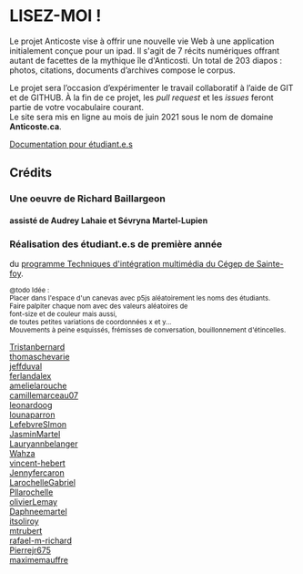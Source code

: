 # LISEZ-MOI !

Le projet Anticoste vise à offrir une nouvelle vie Web à une application initialement 
conçue pour un ipad. Il s'agit de 7 récits numériques offrant autant de facettes de la 
mythique île d'Anticosti. Un total de 203 diapos : photos, citations, documents d’archives 
compose le corpus.  

Le projet sera l’occasion d’expérimenter le travail collaboratif à l’aide de GIT et de GITHUB. À la fin de ce projet, 
les *pull request* et les *issues* feront partie de votre vocabulaire courant.  
Le site sera mis en ligne au mois de juin 2021 sous le nom de domaine __Anticoste.ca__.

[Documentation pour étudiant.e.s](_docs/CONTRIBUER.md)

## Crédits
### Une oeuvre de Richard Baillargeon 
#### assisté de Audrey Lahaie et Sévryna Martel-Lupien

### Réalisation des étudiant.e.s de première année 
du [programme Techniques d'intégration multimédia du Cégep de Sainte-foy](https://timcsf.ca).

<small> @todo Idée :      
Placer dans l'espace d'un canevas avec p5js aléatoirement les noms des étudiants.  
Faire palpiter chaque nom avec des valeurs aléatoires de   
    font-size et de couleur mais aussi,  
    de toutes petites variations de coordonnées x et y...     
Mouvements à peine esquissés, frémisses de conversation, bouillonnement d'étincelles.  
</small>  

[Tristanbernard](https://github.com/Tristanbernard)    
[thomaschevarie](https://github.com/thomaschevarie)    
[jeffduval](https://jeffduval.github.io/cv/)    
[ferlandalex](https://github.com/ferlandalex/)    
[amelielarouche](https://github.com/amelielarouche)    
[camillemarceau07](https://github.com/camillemarceau07)    
[leonardoog](https://github.com/leonardoog)    
[lounaparron](https://github.com/lounaparron)    
[LefebvreSImon](https://github.com/LefebvreSImon)    
[JasminMartel](https://github.com/JasminMartel)    
[Lauryannbelanger](https://github.com/Lauryannbelanger)    
[Wahza](https://github.com/Wahza)    
[vincent-hebert](https://github.com/vincent-hebert)    
[Jennyfercaron](https://github.com/Jennyfercaron)    
[LarochelleGabriel](https://github.com/LarochelleGabriel)    
[Pllarochelle](https://github.com/Pllarochelle)    
[olivierLemay](https://github.com/olivierLemay)    
[Daphneemartel](https://github.com/Daphneemartel)    
[itsoliroy](https://github.com/itsoliroy)    
[mtrubert](https://github.com/mtrubert)    
[rafael-m-richard](https://github.com/rafael-m-richard)    
[Pierrejr675](https://github.com/Pierrejr675)    
[maximemauffre](https://github.com/maximemauffre)    
